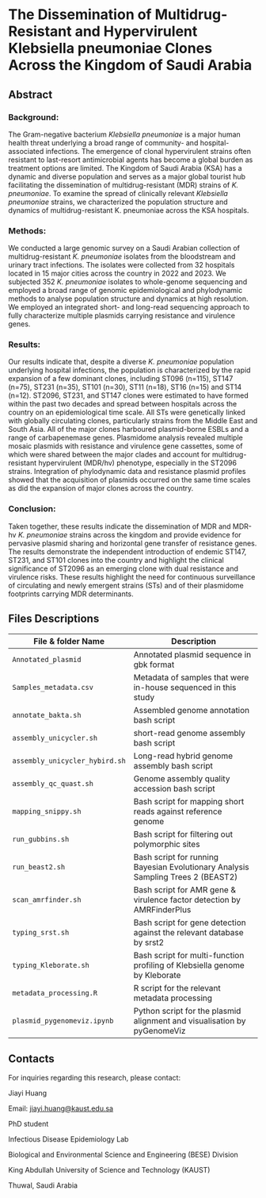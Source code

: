 # The Dissemination of Multidrug-Resistant and Hypervirulent Klebsiella pneumoniae Clones Across the Kingdom of Saudi Arabia

## Abstract

### Background:
The Gram-negative bacterium *Klebsiella pneumoniae* is a major human health threat underlying a broad range of community- and hospital-associated infections. The emergence of clonal hypervirulent strains often resistant to last-resort antimicrobial agents has become a global burden as treatment options are limited. The Kingdom of Saudi Arabia (KSA) has a dynamic and diverse population and serves as a major global tourist hub facilitating the dissemination of multidrug-resistant (MDR) strains of *K. pneumoniae*. To examine the spread of clinically relevant *Klebsiella pneumoniae* strains, we characterized the population structure and dynamics of multidrug-resistant K. pneumoniae across the KSA hospitals.

### Methods:
We conducted a large genomic survey on a Saudi Arabian collection of multidrug-resistant *K. pneumoniae* isolates from the bloodstream and urinary tract infections. The isolates were collected from 32 hospitals located in 15 major cities across the country in 2022 and 2023. We subjected 352 *K. pneumoniae* isolates to whole-genome sequencing and employed a broad range of genomic epidemiological and phylodynamic methods to analyse population structure and dynamics at high resolution. We employed an integrated short- and long-read sequencing approach to fully characterize multiple plasmids carrying resistance and virulence genes.

### Results:
Our results indicate that, despite a diverse *K. pneumoniae* population underlying hospital infections, the population is characterized by the rapid expansion of a few dominant clones, including ST096 (n=115), ST147 (n=75), ST231 (n=35), ST101 (n=30), ST11 (n=18), ST16
(n=15) and ST14 (n=12). ST2096, ST231, and ST147 clones were estimated to have formed within the past two decades and spread between hospitals across the country on an epidemiological time scale. All STs were genetically linked with globally circulating clones, particularly strains from the Middle East and South Asia. All of the major clones harboured plasmid-borne ESBLs and a range of carbapenemase genes. Plasmidome analysis revealed multiple mosaic plasmids with resistance and virulence gene cassettes, some of which were shared between the major clades and account for multidrug-resistant hypervirulent (MDR/hv) phenotype, especially in the ST2096 strains. Integration of phylodynamic data and resistance plasmid profiles showed that the acquisition of plasmids occurred on the same time scales as did the expansion of major clones across the country.

### Conclusion:
Taken together, these results indicate the dissemination of MDR and MDR-hv *K. pneumoniae* strains across the kingdom and provide evidence for pervasive plasmid sharing and horizontal gene transfer of resistance genes. The results demonstrate the independent introduction of endemic ST147, ST231, and ST101 clones into the country and highlight the clinical significance of ST2096 as an emerging clone with dual resistance and virulence risks. These results highlight the need for continuous surveillance of circulating and newly emergent strains (STs) and of their plasmidome footprints carrying MDR determinants.


## Files Descriptions

| File & folder Name                  | Description                                                                                  |
| ----------------------------------- | ---------------------------------------------------------------------------------------------|
| `Annotated_plasmid`                 | Annotated plasmid sequence in gbk format                                                     |
| `Samples_metadata.csv`              | Metadata of samples that were in-house sequenced in this study                               |
| `annotate_bakta.sh`                 | Assembled genome annotation bash script                                                      |
| `assembly_unicycler.sh`             | short-read genome assembly bash script                                                       |
| `assembly_unicycler_hybird.sh`      | Long-read hybrid genome assembly bash script                                                 |
| `assembly_qc_quast.sh`              | Genome assembly quality accession bash script                                                |
| `mapping_snippy.sh`                 | Bash script for mapping short reads against reference genome                                 |
| `run_gubbins.sh`                    | Bash script for filtering out polymorphic sites                                              |
| `run_beast2.sh`                     | Bash script for running Bayesian Evolutionary Analysis Sampling Trees 2 (BEAST2)             |
| `scan_amrfinder.sh`                 | Bash script for AMR gene & virulence factor detection by AMRFinderPlus                       |
| `typing_srst.sh`                    | Bash script for gene detection against the relevant database by srst2                        |
| `typing_Kleborate.sh`               | Bash script for multi-function profiling of Klebsiella genome by Kleborate                   |
| `metadata_processing.R`             | R script for the relevant metadata processing                                                |
| `plasmid_pygenomeviz.ipynb`         | Python script for the plasmid alignment and visualisation by pyGenomeViz                     |


## Contacts
For inquiries regarding this research, please contact:

Jiayi Huang

Email: jiayi.huang@kaust.edu.sa

PhD student

Infectious Disease Epidemiology Lab

Biological and Environmental Science and Engineering (BESE) Division

King Abdullah University of Science and Technology (KAUST)

Thuwal, Saudi Arabia
